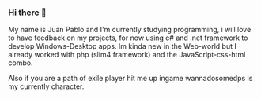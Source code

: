 ### Hi there 👋

<!--
**juanpdoss/juanpdoss** is a ✨ _special_ ✨ repository because its `README.md` (this file) appears on your GitHub profile.

Here are some ideas to get you started:

- 🔭 I’m currently working on ...
- 🌱 I’m currently learning ...
- 👯 I’m looking to collaborate on ...
- 🤔 I’m looking for help with ...
- 💬 Ask me about ...
- 📫 How to reach me: ...
- 😄 Pronouns: ...
- ⚡ Fun fact: ...
-->

My name is Juan Pablo and I'm currently studying programming, i will love to have feedback on my projects, for now using c# and .net framework to develop Windows-Desktop apps. 
Im kinda new in the Web-world but I already worked with php (slim4 framework) and the JavaScript-css-html combo. 


Also if you are a path of exile player hit me up ingame wannadosomedps is my currently character. 
